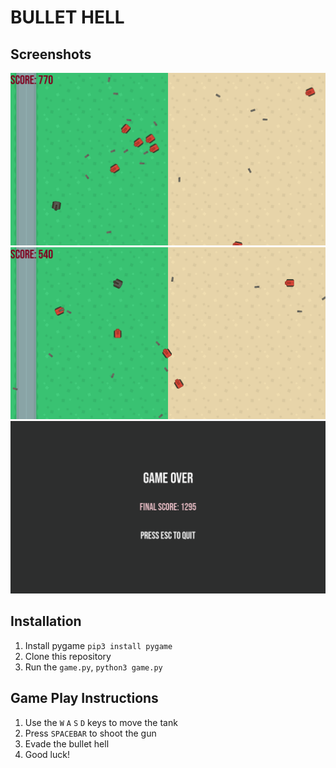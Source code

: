 # BULLET HELL

## Screenshots
![screenshot](screenshots/02_12_24_185504.png)
![screenshot](screenshots/02_12_24_185219.png)
![screenshot](screenshots/02_12_24_185531.png)

## Installation
1. Install pygame `pip3 install pygame`
2. Clone this repository
3. Run the `game.py`, `python3 game.py`
## Game Play Instructions
1. Use the `W` `A` `S` `D` keys to move the tank
2. Press `SPACEBAR` to shoot the gun
3. Evade the bullet hell
4. Good luck!
